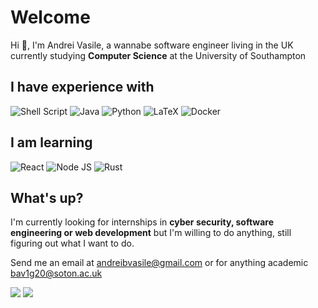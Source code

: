# Welcome

Hi 👋, I'm Andrei Vasile, a wannabe software engineer living in the UK currently studying **Computer Science** at the University of Southampton

## I have experience with

<p float="left">
<img alt="Shell Script" src="https://img.shields.io/badge/shell_script%20-%23121011.svg?&style=for-the-badge&logo=gnu-bash&logoColor=white" />
<img alt="Java" src="https://img.shields.io/badge/java-%23ED8B00.svg?&style=for-the-badge&logo=java&logoColor=white" />
<img alt="Python" src="https://img.shields.io/badge/python-3C79AA?style=for-the-badge&logo=python&logoColor=white" />
<img alt="LaTeX" src="https://img.shields.io/badge/latex%20-%23008080.svg?&style=for-the-badge&logo=latex&logoColor=white" />
<img alt="Docker" src="https://img.shields.io/badge/docker%20-%230db7ed.svg?&style=for-the-badge&logo=docker&logoColor=white" />
</p>

## I am learning

<p float="left">
<img alt="React" src="https://img.shields.io/badge/react%20-%2320232a.svg?&style=for-the-badge&logo=react&logoColor=%2361DAFB" />
<img alt="Node JS" src="https://img.shields.io/badge/-NodeJS-026e00?logo=node.js&style=for-the-badge"/>
<img alt="Rust" src="https://img.shields.io/badge/rust-C63A2F?style=for-the-badge&logo=rust&logoColor=white"/>
</p>

## What's up?

I'm currently looking for internships in **cyber security, software engineering or web development** but I'm willing to do anything, still figuring out what I want to do.

Send me an email at <a href="mailto:andreibvasile@gmail.com">andreibvasile@gmail.com</a> or for anything academic <a href="mailto:bav1g20@soton.ac.uk">bav1g20@soton.ac.uk</a>

<p float="left">
<img src="https://github-readme-stats.vercel.app/api?username=Andyterrify&hide_border=true&theme=buefy&line_height=20" />
<img src="https://github-readme-stats.vercel.app/api/top-langs/?username=Andyterrify&hide_border=true&layout=compact&theme=buefy" />
</p>
